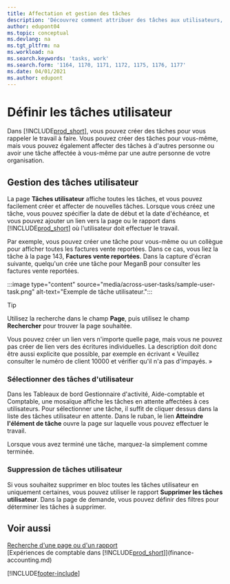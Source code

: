 ```yaml
---
title: Affectation et gestion des tâches
description: 'Découvrez comment attribuer des tâches aux utilisateurs, y compris votre comptable, dans Business Central, et comment vous choisissez et effectuez des tâches.'
author: edupont04
ms.topic: conceptual
ms.devlang: na
ms.tgt_pltfrm: na
ms.workload: na
ms.search.keywords: 'tasks, work'
ms.search.form: '1164, 1170, 1171, 1172, 1175, 1176, 1177'
ms.date: 04/01/2021
ms.author: edupont
---
```

# <a name="define-user-tasks"></a><a name="define-user-tasks"></a><a name="define-user-tasks"></a>Définir les tâches utilisateur

Dans [!INCLUDE[prod_short](includes/prod_short.md)], vous pouvez créer des tâches pour vous rappeler le travail à faire. Vous pouvez créer des tâches pour vous-même, mais vous pouvez également affecter des tâches à d'autres personne ou avoir une tâche affectée à vous-même par une autre personne de votre organisation.  

## <a name="managing-user-tasks"></a><a name="managing-user-tasks"></a><a name="managing-user-tasks"></a>Gestion des tâches utilisateur

La page **Tâches utilisateur** affiche toutes les tâches, et vous pouvez facilement créer et affecter de nouvelles tâches. Lorsque vous créez une tâche, vous pouvez spécifier la date de début et la date d'échéance, et vous pouvez ajouter un lien vers la page ou le rapport dans [!INCLUDE[prod_short](includes/prod_short.md)] où l'utilisateur doit effectuer le travail.  

Par exemple, vous pouvez créer une tâche pour vous-même ou un collègue pour afficher toutes les factures vente reportées. Dans ce cas, vous liez la tâche à la page 143, **Factures vente reportées**. Dans la capture d'écran suivante, quelqu'un crée une tâche pour MeganB pour consulter les factures vente reportées.  

:::image type="content" source="media/across-user-tasks/sample-user-task.png" alt-text="Exemple de tâche utilisateur.":::

> [!TIP]  
> Utilisez la recherche dans le champ **Page**, puis utilisez le champ **Rechercher** pour trouver la page souhaitée.  
>
> Vous pouvez créer un lien vers n'importe quelle page, mais vous ne pouvez pas créer de lien vers des écritures individuelles. La description doit donc être aussi explicite que possible, par exemple en écrivant « Veuillez consulter le numéro de client 10000 et vérifier qu'il n'a pas d'impayés. »

### <a name="picking-up-user-tasks"></a><a name="picking-up-user-tasks"></a><a name="picking-up-user-tasks"></a>Sélectionner des tâches d'utilisateur

Dans les Tableaux de bord Gestionnaire d'activité, Aide-comptable et Comptable, une mosaïque affiche les tâches en attente affectées à ces utilisateurs. Pour sélectionner une tâche, il suffit de cliquer dessus dans la liste des tâches utilisateur en attente. Dans le ruban, le lien **Atteindre l'élément de tâche** ouvre la page sur laquelle vous pouvez effectuer le travail.  

Lorsque vous avez terminé une tâche, marquez-la simplement comme terminée.  

### <a name="deleting-user-tasks"></a><a name="deleting-user-tasks"></a><a name="deleting-user-tasks"></a>Suppression de tâches utilisateur

Si vous souhaitez supprimer en bloc toutes les tâches utilisateur en uniquement certaines, vous pouvez utiliser le rapport **Supprimer les tâches utilisateur**. Dans la page de demande, vous pouvez définir des filtres pour déterminer les tâches à supprimer.  

## <a name="see-also"></a><a name="see-also"></a><a name="see-also"></a>Voir aussi

[Recherche d'une page ou d'un rapport](ui-search.md)  
[Expériences de comptable dans [!INCLUDE[prod_short](includes/prod_short.md)]](finance-accounting.md)  


[!INCLUDE[footer-include](includes/footer-banner.md)]
